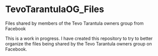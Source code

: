 # TevoTarantulaOG_Files
Files shared by members of the Tevo Tarantula owners group from Facebook

This is a work in progress. I have created this repository to try to better organize the files being shared by the Tevo Tarantula owners group on Facebook.
